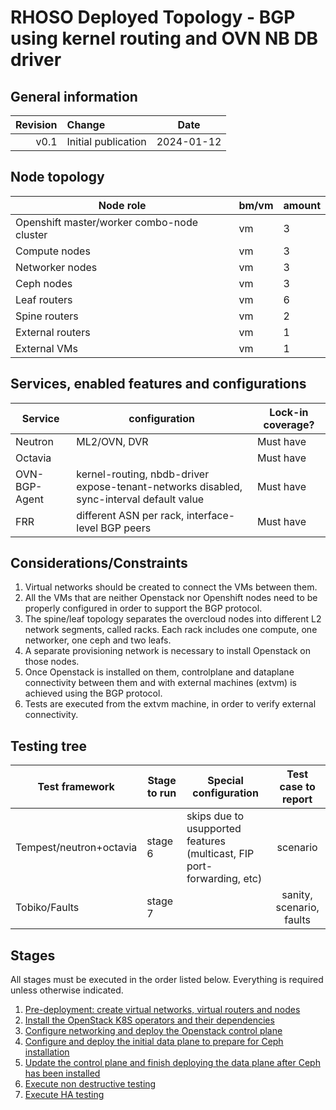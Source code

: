 # RHOSO Deployed Topology - BGP using kernel routing and OVN NB DB driver

## General information
| Revision | Change                | Date             |
|--------: | :-------------------- | :--------------: |
| v0.1     | Initial publication   | 2024-01-12       |

## Node topology
| Node role                                     | bm/vm | amount |
| --------------------------------------------- | ----- | ------ |
| Openshift master/worker combo-node cluster    | vm    | 3      |
| Compute nodes                                 | vm    | 3      |
| Networker nodes                               | vm    | 3      |
| Ceph nodes                                    | vm    | 3      |
| Leaf routers                                  | vm    | 6      |
| Spine routers                                 | vm    | 2      |
| External routers                              | vm    | 1      |
| External VMs                                  | vm    | 1      |

## Services, enabled features and configurations
| Service                                     | configuration                                                                            | Lock-in coverage?  |
| ------------------------------------------- | ---------------------------------------------------------------------------------------- | ------------------ |
| Neutron                                     | ML2/OVN, DVR                                                                             | Must have          |
| Octavia                                     |                                                                                          | Must have          |
| OVN-BGP-Agent                               | kernel-routing, nbdb-driver expose-tenant-networks disabled, sync-interval default value | Must have          |
| FRR                                         | different ASN per rack, interface-level BGP peers                                        | Must have          |

## Considerations/Constraints
1. Virtual networks should be created to connect the VMs between them.
2. All the VMs that are neither Openstack nor Openshift nodes need to be
   properly configured in order to support the BGP protocol.
3. The spine/leaf topology separates the overcloud nodes into different L2
   network segments, called racks. Each rack includes one compute, one
   networker, one ceph and two leafs.
4. A separate provisioning network is necessary to install Openstack on those
   nodes.
5. Once Openstack is installed on them, controlplane and dataplane connectivity
   between them and with external machines (extvm) is achieved using the BGP
   protocol.
6. Tests are executed from the extvm machine, in order to verify external
   connectivity.

## Testing tree
| Test framework           | Stage to run | Special configuration                                                 | Test case to report      |
| ------------------------ | ------------ | --------------------------------------------------------------------- | :----------------------: |
| Tempest/neutron+octavia  | stage 6      | skips due to usupported features (multicast, FIP port-forwarding, etc)| scenario                 |
| Tobiko/Faults            | stage 7      |                                                                       | sanity, scenario, faults |

## Stages
All stages must be executed in the order listed below.  Everything is required unless otherwise indicated.
1. [Pre-deployment: create virtual networks, virtual routers and nodes](bgp-pre-deplyment.md)
2. [Install the OpenStack K8S operators and their dependencies](../../common/)
3. [Configure networking and deploy the Openstack control plane](bgp-control-plane.md)
4. [Configure and deploy the initial data plane to prepare for Ceph installation](bgp-pre-data-plane)
5. [Update the control plane and finish deploying the data plane after Ceph has been installed](bgp-post-data-plane)
6. [Execute non destructive testing](bgp-tempest.md)
7. [Execute HA testing](bgp-tobiko.md)
